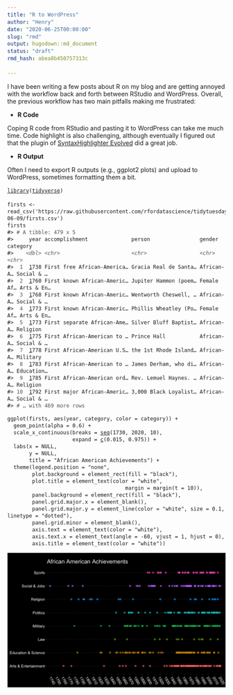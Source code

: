 ```yaml
---
title: "R to WordPress"
author: "Henry"
date: "2020-06-25T00:00:00"
slug: "rmd"
output: hugodown::md_document
status: "draft"
rmd_hash: abea8b450757313c

---
```


I have been writing a few posts about R on my blog and are getting annoyed with the workflow back and forth between RStudio and WordPress. Overall, the previous workflow has two main pitfalls making me frustrated:

-   **R Code**

Coping R code from RStudio and pasting it to WordPress can take me much time. Code highlight is also challenging, although eventually I figured out that the plugin of [SyntaxHighlighter Evolved](https://wordpress.org/plugins/syntaxhighlighter/) did a great job.

-   **R Output**

Often I need to export R outputs (e.g., ggplot2 plots) and upload to WordPress, sometimes formatting them a bit.

<div class="highlight">

<pre class='chroma'><code class='language-r' data-lang='r'><span class='nf'><a href='https://rdrr.io/r/base/library.html'>library</a></span>(<span class='k'><a href='http://tidyverse.tidyverse.org'>tidyverse</a></span>)

<span class='k'>firsts</span> <span class='o'>&lt;-</span> <span class='nf'>read_csv</span>(<span class='s'>'https://raw.githubusercontent.com/rfordatascience/tidytuesday/master/data/2020/2020-06-09/firsts.csv'</span>)
<span class='k'>firsts</span>
<span class='c'>#&gt; <span style='color: #555555;'># A tibble: 479 x 5</span></span>
<span class='c'>#&gt;     year accomplishment              person                gender     category  </span>
<span class='c'>#&gt;    <span style='color: #555555;font-style: italic;'>&lt;dbl&gt;</span><span> </span><span style='color: #555555;font-style: italic;'>&lt;chr&gt;</span><span>                       </span><span style='color: #555555;font-style: italic;'>&lt;chr&gt;</span><span>                 </span><span style='color: #555555;font-style: italic;'>&lt;chr&gt;</span><span>      </span><span style='color: #555555;font-style: italic;'>&lt;chr&gt;</span><span>     </span></span>
<span class='c'>#&gt; <span style='color: #555555;'> 1</span><span>  </span><span style='text-decoration: underline;'>1</span><span>738 First free African-America… Gracia Real de Santa… African-A… Social &amp; …</span></span>
<span class='c'>#&gt; <span style='color: #555555;'> 2</span><span>  </span><span style='text-decoration: underline;'>1</span><span>760 First known African-Americ… Jupiter Hammon (poem… Female Af… Arts &amp; En…</span></span>
<span class='c'>#&gt; <span style='color: #555555;'> 3</span><span>  </span><span style='text-decoration: underline;'>1</span><span>768 First known African-Americ… Wentworth Cheswell, … African-A… Social &amp; …</span></span>
<span class='c'>#&gt; <span style='color: #555555;'> 4</span><span>  </span><span style='text-decoration: underline;'>1</span><span>773 First known African-Americ… Phillis Wheatley (Po… Female Af… Arts &amp; En…</span></span>
<span class='c'>#&gt; <span style='color: #555555;'> 5</span><span>  </span><span style='text-decoration: underline;'>1</span><span>773 First separate African-Ame… Silver Bluff Baptist… African-A… Religion  </span></span>
<span class='c'>#&gt; <span style='color: #555555;'> 6</span><span>  </span><span style='text-decoration: underline;'>1</span><span>775 First African-American to … Prince Hall           African-A… Social &amp; …</span></span>
<span class='c'>#&gt; <span style='color: #555555;'> 7</span><span>  </span><span style='text-decoration: underline;'>1</span><span>778 First African-American U.S… the 1st Rhode Island… African-A… Military  </span></span>
<span class='c'>#&gt; <span style='color: #555555;'> 8</span><span>  </span><span style='text-decoration: underline;'>1</span><span>783 First African-American to … James Derham, who di… African-A… Education…</span></span>
<span class='c'>#&gt; <span style='color: #555555;'> 9</span><span>  </span><span style='text-decoration: underline;'>1</span><span>785 First African-American ord… Rev. Lemuel Haynes. … African-A… Religion  </span></span>
<span class='c'>#&gt; <span style='color: #555555;'>10</span><span>  </span><span style='text-decoration: underline;'>1</span><span>792 First major African-Americ… 3,000 Black Loyalist… African-A… Social &amp; …</span></span>
<span class='c'>#&gt; <span style='color: #555555;'># … with 469 more rows</span></span></code></pre>

</div>

<div class="highlight">

<pre class='chroma'><code class='language-r' data-lang='r'><span class='nf'>ggplot</span>(<span class='k'>firsts</span>, <span class='nf'>aes</span>(<span class='k'>year</span>, <span class='k'>category</span>, color = <span class='k'>category</span>)) <span class='o'>+</span>
  <span class='nf'>geom_point</span>(alpha = <span class='m'>0.6</span>) <span class='o'>+</span>
  <span class='nf'>scale_x_continuous</span>(breaks = <span class='nf'><a href='https://rdrr.io/r/base/seq.html'>seq</a></span>(<span class='m'>1730</span>, <span class='m'>2020</span>, <span class='m'>10</span>),
                     expand = <span class='nf'><a href='https://rdrr.io/r/base/c.html'>c</a></span>(<span class='m'>0.015</span>, <span class='m'>0.975</span>)) <span class='o'>+</span>
  <span class='nf'>labs</span>(x = <span class='kr'>NULL</span>,
       y = <span class='kr'>NULL</span>,
       title = <span class='s'>"African American Achievements"</span>) <span class='o'>+</span>
  <span class='nf'>theme</span>(legend.position = <span class='s'>"none"</span>,
        plot.background = <span class='nf'>element_rect</span>(fill = <span class='s'>"black"</span>),
        plot.title = <span class='nf'>element_text</span>(color = <span class='s'>"white"</span>,
                                      margin = <span class='nf'>margin</span>(t = <span class='m'>10</span>)),
        panel.background = <span class='nf'>element_rect</span>(fill = <span class='s'>"black"</span>),
        panel.grid.major.x = <span class='nf'>element_blank</span>(),
        panel.grid.major.y = <span class='nf'>element_line</span>(color = <span class='s'>"white"</span>, size = <span class='m'>0.1</span>, linetype = <span class='s'>"dotted"</span>),
        panel.grid.minor = <span class='nf'>element_blank</span>(),
        axis.text = <span class='nf'>element_text</span>(color = <span class='s'>"white"</span>),
        axis.text.x = <span class='nf'>element_text</span>(angle = <span class='o'>-</span><span class='m'>60</span>, vjust = <span class='m'>1</span>, hjust = <span class='m'>0</span>),
        axis.title = <span class='nf'>element_text</span>(color = <span class='s'>"white"</span>))
</code></pre>
<img src="figs/unnamed-chunk-2-1.png" width="700px" style="display: block; margin: auto;" />

</div>

